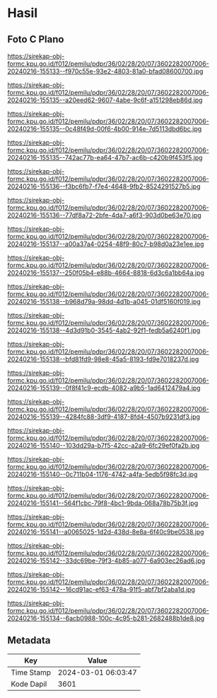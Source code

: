 # Hasil

## Foto C Plano

https://sirekap-obj-formc.kpu.go.id/f012/pemilu/pdpr/36/02/28/20/07/3602282007006-20240216-155133--f970c55e-93e2-4803-81a0-bfad08600700.jpg

https://sirekap-obj-formc.kpu.go.id/f012/pemilu/pdpr/36/02/28/20/07/3602282007006-20240216-155135--a20eed62-9607-4abe-9c6f-a151298eb86d.jpg

https://sirekap-obj-formc.kpu.go.id/f012/pemilu/pdpr/36/02/28/20/07/3602282007006-20240216-155135--0c48f49d-00f6-4b00-914e-7d5113dbd6bc.jpg

https://sirekap-obj-formc.kpu.go.id/f012/pemilu/pdpr/36/02/28/20/07/3602282007006-20240216-155135--742ac77b-ea64-47b7-ac6b-c420b9f453f5.jpg

https://sirekap-obj-formc.kpu.go.id/f012/pemilu/pdpr/36/02/28/20/07/3602282007006-20240216-155136--f3bc6fb7-f7e4-4648-9fb2-8524291527b5.jpg

https://sirekap-obj-formc.kpu.go.id/f012/pemilu/pdpr/36/02/28/20/07/3602282007006-20240216-155136--77df8a72-2bfe-4da7-a6f3-903d0be63e70.jpg

https://sirekap-obj-formc.kpu.go.id/f012/pemilu/pdpr/36/02/28/20/07/3602282007006-20240216-155137--a00a37a4-0254-48f9-80c7-b98d0a23e1ee.jpg

https://sirekap-obj-formc.kpu.go.id/f012/pemilu/pdpr/36/02/28/20/07/3602282007006-20240216-155137--250f05b4-e88b-4664-8818-6d3c6a1bb64a.jpg

https://sirekap-obj-formc.kpu.go.id/f012/pemilu/pdpr/36/02/28/20/07/3602282007006-20240216-155138--b968d79a-98dd-4d1b-a045-01df5160f019.jpg

https://sirekap-obj-formc.kpu.go.id/f012/pemilu/pdpr/36/02/28/20/07/3602282007006-20240216-155138--4d3d91b0-3545-4ab2-92f1-fedb5a6240f1.jpg

https://sirekap-obj-formc.kpu.go.id/f012/pemilu/pdpr/36/02/28/20/07/3602282007006-20240216-155138--bfd81fd9-98e8-45a5-8193-fd9e7018237d.jpg

https://sirekap-obj-formc.kpu.go.id/f012/pemilu/pdpr/36/02/28/20/07/3602282007006-20240216-155139--0f8f41c9-ecdb-4082-a9b5-1ad6412479a4.jpg

https://sirekap-obj-formc.kpu.go.id/f012/pemilu/pdpr/36/02/28/20/07/3602282007006-20240216-155139--4284fc88-3df9-4187-8fd4-4507b9231df3.jpg

https://sirekap-obj-formc.kpu.go.id/f012/pemilu/pdpr/36/02/28/20/07/3602282007006-20240216-155140--103dd29a-b7f5-42cc-a2a9-6fc29ef0fa2b.jpg

https://sirekap-obj-formc.kpu.go.id/f012/pemilu/pdpr/36/02/28/20/07/3602282007006-20240216-155140--0c711b04-1176-4742-a4fa-5edb5f98fc3d.jpg

https://sirekap-obj-formc.kpu.go.id/f012/pemilu/pdpr/36/02/28/20/07/3602282007006-20240216-155141--564f1cbc-79f8-4bc1-9bda-068a78b75b3f.jpg

https://sirekap-obj-formc.kpu.go.id/f012/pemilu/pdpr/36/02/28/20/07/3602282007006-20240216-155141--a0065025-1d2d-438d-8e8a-6f40c9be0538.jpg

https://sirekap-obj-formc.kpu.go.id/f012/pemilu/pdpr/36/02/28/20/07/3602282007006-20240216-155142--33dc69be-79f3-4b85-a077-6a903ec26ad6.jpg

https://sirekap-obj-formc.kpu.go.id/f012/pemilu/pdpr/36/02/28/20/07/3602282007006-20240216-155142--16cd91ac-ef63-478a-91f5-abf7bf2aba1d.jpg

https://sirekap-obj-formc.kpu.go.id/f012/pemilu/pdpr/36/02/28/20/07/3602282007006-20240216-155134--6acb0988-100c-4c95-b281-2682488b1de8.jpg


## Metadata

| Key        | Value               |
| ---------- | ------------------- |
| Time Stamp | 2024-03-01 06:03:47 |
| Kode Dapil | 3601                |



